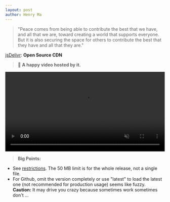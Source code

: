```yaml
---
layout: post
author: Henry Ma
---
```


> "Peace comes from being able to contribute the best that we have, and all that we are, toward creating a world that supports everyone. But it is also securing the space for others to contribute the best that they have and all that they are."

[jsDelivr](https://www.jsdelivr.com): __Open Source CDN__

> :whale: __A happy video hosted by it.__

<div>
	<video width="100%" autoplay loop muted  playsinline>
        <source src="https://cdn.jsdelivr.net/gh/HenryFMa/shared@master/assets/images/videos/Dance.mp4" type="video/mp4">
    </video>
</div>

> __Big Points:__   
- See [restrictions](https://github.com/jsdelivr/jsdelivr#restrictions). The 50 MB limit is for the whole release, not a single file. 
- For Github, omit the version completely or use "latest" to load the latest one (not recommended for production usage) seems like fuzzy. __Caution:__ It may drive you crazy because sometimes work sometimes don't ...